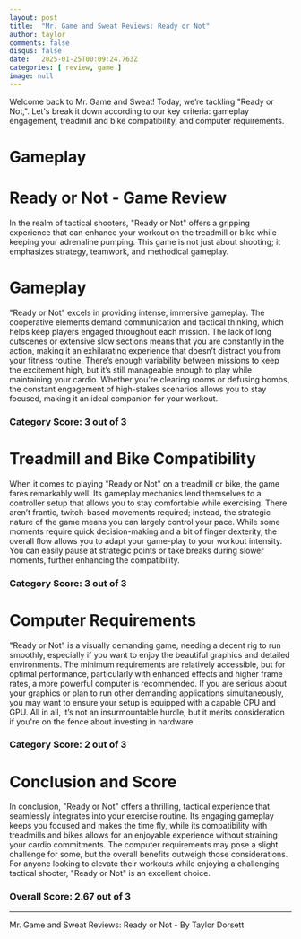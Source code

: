 ```yaml
---
layout: post
title:  "Mr. Game and Sweat Reviews: Ready or Not"
author: taylor
comments: false
disqus: false
date:   2025-01-25T00:09:24.763Z
categories: [ review, game ]
image: null
---
```


Welcome back to Mr. Game and Sweat! Today, we’re tackling "Ready or Not,". Let's break it down according to our key criteria: gameplay engagement, treadmill and bike compatibility, and computer requirements.

# Gameplay

# Ready or Not - Game Review

In the realm of tactical shooters, "Ready or Not" offers a gripping experience that can enhance your workout on the treadmill or bike while keeping your adrenaline pumping. This game is not just about shooting; it emphasizes strategy, teamwork, and methodical gameplay.

# Gameplay

"Ready or Not" excels in providing intense, immersive gameplay. The cooperative elements demand communication and tactical thinking, which helps keep players engaged throughout each mission. The lack of long cutscenes or extensive slow sections means that you are constantly in the action, making it an exhilarating experience that doesn’t distract you from your fitness routine. There’s enough variability between missions to keep the excitement high, but it’s still manageable enough to play while maintaining your cardio. Whether you're clearing rooms or defusing bombs, the constant engagement of high-stakes scenarios allows you to stay focused, making it an ideal companion for your workout.

### Category Score: 3 out of 3

# Treadmill and Bike Compatibility

When it comes to playing "Ready or Not" on a treadmill or bike, the game fares remarkably well. Its gameplay mechanics lend themselves to a controller setup that allows you to stay comfortable while exercising. There aren’t frantic, twitch-based movements required; instead, the strategic nature of the game means you can largely control your pace. While some moments require quick decision-making and a bit of finger dexterity, the overall flow allows you to adapt your game-play to your workout intensity. You can easily pause at strategic points or take breaks during slower moments, further enhancing the compatibility.

### Category Score: 3 out of 3

# Computer Requirements

"Ready or Not" is a visually demanding game, needing a decent rig to run smoothly, especially if you want to enjoy the beautiful graphics and detailed environments. The minimum requirements are relatively accessible, but for optimal performance, particularly with enhanced effects and higher frame rates, a more powerful computer is recommended. If you are serious about your graphics or plan to run other demanding applications simultaneously, you may want to ensure your setup is equipped with a capable CPU and GPU. All in all, it’s not an insurmountable hurdle, but it merits consideration if you're on the fence about investing in hardware.

### Category Score: 2 out of 3

# Conclusion and Score

In conclusion, "Ready or Not" offers a thrilling, tactical experience that seamlessly integrates into your exercise routine. Its engaging gameplay keeps you focused and makes the time fly, while its compatibility with treadmills and bikes allows for an enjoyable experience without straining your cardio commitments. The computer requirements may pose a slight challenge for some, but the overall benefits outweigh those considerations. For anyone looking to elevate their workouts while enjoying a challenging tactical shooter, "Ready or Not" is an excellent choice.

### Overall Score: 2.67 out of 3

---

Mr. Game and Sweat Reviews: Ready or Not - By Taylor Dorsett
